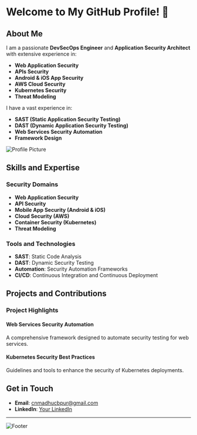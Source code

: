 # Welcome to My GitHub Profile! 👋


## About Me

I am a passionate **DevSecOps Engineer** and **Application Security Architect** with extensive experience in:

- **Web Application Security**
- **APIs Security**
- **Android & iOS App Security**
- **AWS Cloud Security**
- **Kubernetes Security**
- **Threat Modeling**

I have a vast experience in:

- **SAST (Static Application Security Testing)**
- **DAST (Dynamic Application Security Testing)**
- **Web Services Security Automation**
- **Framework Design**

![Profile Picture](https://media.licdn.com/dms/image/D5603AQH69JG0PljThQ/profile-displayphoto-shrink_800_800/0/1686377624068?e=1726704000&v=beta&t=om0BHKiCM0JMNymyF5W0CPTaWEZv_5u_iR0uIlv6hRY)

## Skills and Expertise

### Security Domains
- **Web Application Security**
- **API Security**
- **Mobile App Security (Android & iOS)**
- **Cloud Security (AWS)**
- **Container Security (Kubernetes)**
- **Threat Modeling**

### Tools and Technologies
- **SAST**: Static Code Analysis
- **DAST**: Dynamic Security Testing
- **Automation**: Security Automation Frameworks
- **CI/CD**: Continuous Integration and Continuous Deployment

## Projects and Contributions

### Project Highlights

#### Web Services Security Automation
A comprehensive framework designed to automate security testing for web services.


#### Kubernetes Security Best Practices
Guidelines and tools to enhance the security of Kubernetes deployments.


## Get in Touch

- **Email**: cnmadhucbpur@gmail.com 
- **LinkedIn**: [Your LinkedIn](https://www.linkedin.com/in/madhu-cn-40b88433/)


---

![Footer](https://your-image-url/footer.png)
